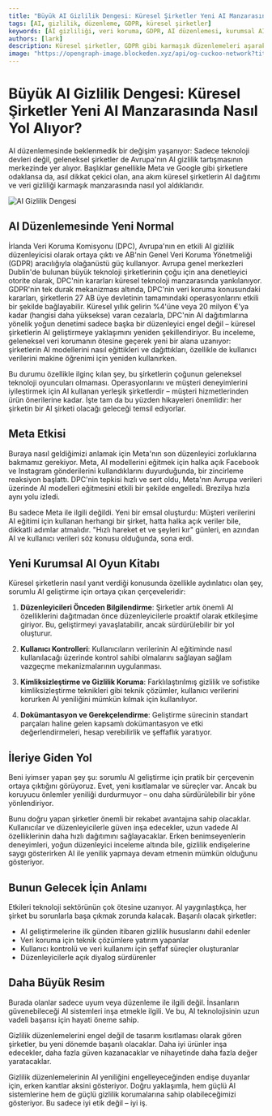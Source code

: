 ```yaml
---
title: "Büyük AI Gizlilik Dengesi: Küresel Şirketler Yeni AI Manzarasında Nasıl Yol Alıyor?"
tags: [AI, gizlilik, düzenleme, GDPR, küresel şirketler]
keywords: [AI gizliliği, veri koruma, GDPR, AI düzenlemesi, kurumsal AI stratejileri]
authors: [lark]
description: Küresel şirketler, GDPR gibi karmaşık düzenlemeleri aşarak AI gizliliği tartışmalarının ön saflarında yer alıyor. Bu makale, bu şirketlerin yenilik ve veri koruma dengesini sağlamak için AI stratejilerini nasıl uyarladıklarını inceliyor.
image: "https://opengraph-image.blockeden.xyz/api/og-cuckoo-network?title=B%C3%BCy%C3%BCk%20AI%20Gizlilik%20Dengesi%3A%20K%C3%BCresel%20%C5%9Eirketler%20Yeni%20AI%20Manzaras%C4%B1nda%20Nas%C4%B1l%20Yol%20Al%C4%B1yor%3F"
---
```


# Büyük AI Gizlilik Dengesi: Küresel Şirketler Yeni AI Manzarasında Nasıl Yol Alıyor?

AI düzenlemesinde beklenmedik bir değişim yaşanıyor: Sadece teknoloji devleri değil, geleneksel şirketler de Avrupa'nın AI gizlilik tartışmasının merkezinde yer alıyor. Başlıklar genellikle Meta ve Google gibi şirketlere odaklansa da, asıl dikkat çekici olan, ana akım küresel şirketlerin AI dağıtımı ve veri gizliliği karmaşık manzarasında nasıl yol aldıklarıdır.

![AI Gizlilik Dengesi](https://opengraph-image.blockeden.xyz/api/og-cuckoo-network?title=B%C3%BCy%C3%BCk%20AI%20Gizlilik%20Dengesi%3A%20K%C3%BCresel%20%C5%9Eirketler%20Yeni%20AI%20Manzaras%C4%B1nda%20Nas%C4%B1l%20Yol%20Al%C4%B1yor%3F)

## AI Düzenlemesinde Yeni Normal

İrlanda Veri Koruma Komisyonu (DPC), Avrupa'nın en etkili AI gizlilik düzenleyicisi olarak ortaya çıktı ve AB'nin Genel Veri Koruma Yönetmeliği (GDPR) aracılığıyla olağanüstü güç kullanıyor. Avrupa genel merkezleri Dublin'de bulunan büyük teknoloji şirketlerinin çoğu için ana denetleyici otorite olarak, DPC'nin kararları küresel teknoloji manzarasında yankılanıyor. GDPR'nin tek durak mekanizması altında, DPC'nin veri koruma konusundaki kararları, şirketlerin 27 AB üye devletinin tamamındaki operasyonlarını etkili bir şekilde bağlayabilir. Küresel yıllık gelirin %4'üne veya 20 milyon €'ya kadar (hangisi daha yüksekse) varan cezalarla, DPC'nin AI dağıtımlarına yönelik yoğun denetimi sadece başka bir düzenleyici engel değil – küresel şirketlerin AI geliştirmeye yaklaşımını yeniden şekillendiriyor. Bu inceleme, geleneksel veri korumanın ötesine geçerek yeni bir alana uzanıyor: şirketlerin AI modellerini nasıl eğittikleri ve dağıttıkları, özellikle de kullanıcı verilerini makine öğrenimi için yeniden kullanırken.

Bu durumu özellikle ilginç kılan şey, bu şirketlerin çoğunun geleneksel teknoloji oyuncuları olmaması. Operasyonlarını ve müşteri deneyimlerini iyileştirmek için AI kullanan yerleşik şirketlerdir – müşteri hizmetlerinden ürün önerilerine kadar. İşte tam da bu yüzden hikayeleri önemlidir: her şirketin bir AI şirketi olacağı geleceği temsil ediyorlar.

## Meta Etkisi

Buraya nasıl geldiğimizi anlamak için Meta'nın son düzenleyici zorluklarına bakmamız gerekiyor. Meta, AI modellerini eğitmek için halka açık Facebook ve Instagram gönderilerini kullandıklarını duyurduğunda, bir zincirleme reaksiyon başlattı. DPC'nin tepkisi hızlı ve sert oldu, Meta'nın Avrupa verileri üzerinde AI modelleri eğitmesini etkili bir şekilde engelledi. Brezilya hızla aynı yolu izledi.

Bu sadece Meta ile ilgili değildi. Yeni bir emsal oluşturdu: Müşteri verilerini AI eğitimi için kullanan herhangi bir şirket, hatta halka açık veriler bile, dikkatli adımlar atmalıdır. "Hızlı hareket et ve şeyleri kır" günleri, en azından AI ve kullanıcı verileri söz konusu olduğunda, sona erdi.

## Yeni Kurumsal AI Oyun Kitabı

Küresel şirketlerin nasıl yanıt verdiği konusunda özellikle aydınlatıcı olan şey, sorumlu AI geliştirme için ortaya çıkan çerçeveleridir:

1. **Düzenleyicileri Önceden Bilgilendirme**: Şirketler artık önemli AI özelliklerini dağıtmadan önce düzenleyicilerle proaktif olarak etkileşime giriyor. Bu, geliştirmeyi yavaşlatabilir, ancak sürdürülebilir bir yol oluşturur.

2. **Kullanıcı Kontrolleri**: Kullanıcıların verilerinin AI eğitiminde nasıl kullanılacağı üzerinde kontrol sahibi olmalarını sağlayan sağlam vazgeçme mekanizmalarının uygulanması.

3. **Kimliksizleştirme ve Gizlilik Koruma**: Farklılaştırılmış gizlilik ve sofistike kimliksizleştirme teknikleri gibi teknik çözümler, kullanıcı verilerini korurken AI yeniliğini mümkün kılmak için kullanılıyor.

4. **Dokümantasyon ve Gerekçelendirme**: Geliştirme sürecinin standart parçaları haline gelen kapsamlı dokümantasyon ve etki değerlendirmeleri, hesap verebilirlik ve şeffaflık yaratıyor.

## İleriye Giden Yol

Beni iyimser yapan şey şu: sorumlu AI geliştirme için pratik bir çerçevenin ortaya çıktığını görüyoruz. Evet, yeni kısıtlamalar ve süreçler var. Ancak bu koruyucu önlemler yeniliği durdurmuyor – onu daha sürdürülebilir bir yöne yönlendiriyor.

Bunu doğru yapan şirketler önemli bir rekabet avantajına sahip olacaklar. Kullanıcılar ve düzenleyicilerle güven inşa edecekler, uzun vadede AI özelliklerinin daha hızlı dağıtımını sağlayacaklar. Erken benimseyenlerin deneyimleri, yoğun düzenleyici inceleme altında bile, gizlilik endişelerine saygı gösterirken AI ile yenilik yapmaya devam etmenin mümkün olduğunu gösteriyor.

## Bunun Gelecek İçin Anlamı

Etkileri teknoloji sektörünün çok ötesine uzanıyor. AI yaygınlaştıkça, her şirket bu sorunlarla başa çıkmak zorunda kalacak. Başarılı olacak şirketler:

- AI geliştirmelerine ilk günden itibaren gizlilik hususlarını dahil edenler
- Veri koruma için teknik çözümlere yatırım yapanlar
- Kullanıcı kontrolü ve veri kullanımı için şeffaf süreçler oluşturanlar
- Düzenleyicilerle açık diyalog sürdürenler

## Daha Büyük Resim

Burada olanlar sadece uyum veya düzenleme ile ilgili değil. İnsanların güvenebileceği AI sistemleri inşa etmekle ilgili. Ve bu, AI teknolojisinin uzun vadeli başarısı için hayati öneme sahip.

Gizlilik düzenlemelerini engel değil de tasarım kısıtlaması olarak gören şirketler, bu yeni dönemde başarılı olacaklar. Daha iyi ürünler inşa edecekler, daha fazla güven kazanacaklar ve nihayetinde daha fazla değer yaratacaklar.

Gizlilik düzenlemelerinin AI yeniliğini engelleyeceğinden endişe duyanlar için, erken kanıtlar aksini gösteriyor. Doğru yaklaşımla, hem güçlü AI sistemlerine hem de güçlü gizlilik korumalarına sahip olabileceğimizi gösteriyor. Bu sadece iyi etik değil – iyi iş.